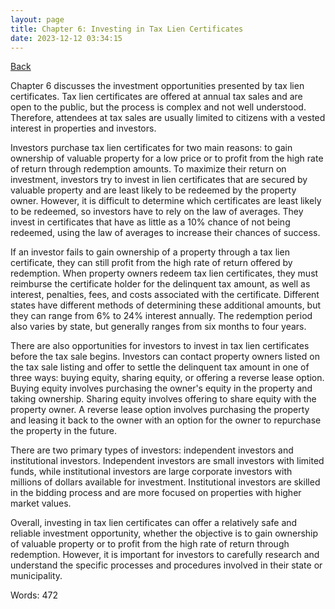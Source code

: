 ```yaml
---
layout: page
title: Chapter 6: Investing in Tax Lien Certificates
date: 2023-12-12 03:34:15
---
```


[Back](./)


Chapter 6 discusses the investment opportunities presented by tax lien certificates. Tax lien certificates are offered at annual tax sales and are open to the public, but the process is complex and not well understood. Therefore, attendees at tax sales are usually limited to citizens with a vested interest in properties and investors.

Investors purchase tax lien certificates for two main reasons: to gain ownership of valuable property for a low price or to profit from the high rate of return through redemption amounts. To maximize their return on investment, investors try to invest in lien certificates that are secured by valuable property and are least likely to be redeemed by the property owner. However, it is difficult to determine which certificates are least likely to be redeemed, so investors have to rely on the law of averages. They invest in certificates that have as little as a 10% chance of not being redeemed, using the law of averages to increase their chances of success.

If an investor fails to gain ownership of a property through a tax lien certificate, they can still profit from the high rate of return offered by redemption. When property owners redeem tax lien certificates, they must reimburse the certificate holder for the delinquent tax amount, as well as interest, penalties, fees, and costs associated with the certificate. Different states have different methods of determining these additional amounts, but they can range from 6% to 24% interest annually. The redemption period also varies by state, but generally ranges from six months to four years.

There are also opportunities for investors to invest in tax lien certificates before the tax sale begins. Investors can contact property owners listed on the tax sale listing and offer to settle the delinquent tax amount in one of three ways: buying equity, sharing equity, or offering a reverse lease option. Buying equity involves purchasing the owner's equity in the property and taking ownership. Sharing equity involves offering to share equity with the property owner. A reverse lease option involves purchasing the property and leasing it back to the owner with an option for the owner to repurchase the property in the future.

There are two primary types of investors: independent investors and institutional investors. Independent investors are small investors with limited funds, while institutional investors are large corporate investors with millions of dollars available for investment. Institutional investors are skilled in the bidding process and are more focused on properties with higher market values.

Overall, investing in tax lien certificates can offer a relatively safe and reliable investment opportunity, whether the objective is to gain ownership of valuable property or to profit from the high rate of return through redemption. However, it is important for investors to carefully research and understand the specific processes and procedures involved in their state or municipality.

Words: 472